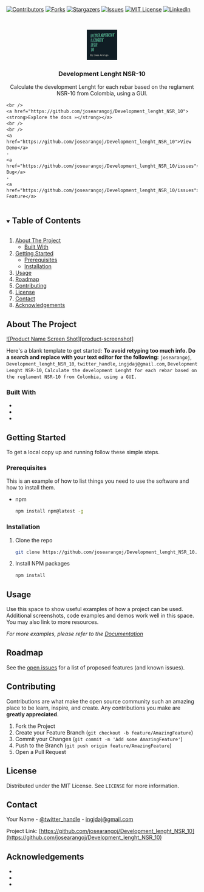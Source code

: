 <!--
*** Thanks for checking out the Best-README-Template. If you have a suggestion
*** that would make this better, please fork the repo and create a pull request
*** or simply open an issue with the tag "enhancement".
*** Thanks again! Now go create something AMAZING! :D
***
***
***
*** To avoid retyping too much info. Do a search and replace for the following:
*** josearangoj, Development_lenght_NSR_10, twitter_handle, ingjdaj@gmail.com, Development Lenght NSR-10, Calculate the development Lenght for each rebar based on the reglament NSR-10 from Colombia, using a GUI.

-->

<!-- PROJECT SHIELDS -->

<!--
*** I'm using markdown "reference style" links for readability.
*** Reference links are enclosed in brackets [ ] instead of parentheses ( ).
*** See the bottom of this document for the declaration of the reference variables
*** for contributors-url, forks-url, etc. This is an optional, concise syntax you may use.
*** https://www.markdownguide.org/basic-syntax/#reference-style-links
-->

[![Contributors][contributors-shield]][contributors-url]
[![Forks][forks-shield]][forks-url]
[![Stargazers][stars-shield]][stars-url]
[![Issues][issues-shield]][issues-url]
[![MIT License][license-shield]][license-url]
[![LinkedIn][linkedin-shield]][linkedin-url]

<!-- PROJECT LOGO -->

<br />
<p align="center">
  <a href="https://github.com/josearangoj/Development_lenght_NSR_10">
    <img src="images/logo.png" alt="Logo" width="80" height="80">
  </a>

<h3 align="center">Development Lenght NSR-10</h3>

<p align="center">
    Calculate the development Lenght for each rebar based on the reglament NSR-10 from Colombia, using a GUI.

    <br />
    <a href="https://github.com/josearangoj/Development_lenght_NSR_10"><strong>Explore the docs »</strong></a>
    <br />
    <br />
    <a href="https://github.com/josearangoj/Development_lenght_NSR_10">View Demo</a>
    ·
    <a href="https://github.com/josearangoj/Development_lenght_NSR_10/issues">Report Bug</a>
    ·
    <a href="https://github.com/josearangoj/Development_lenght_NSR_10/issues">Request Feature</a>
  </p>
</p>

<!-- TABLE OF CONTENTS -->

<details open="open">
  <summary><h2 style="display: inline-block">Table of Contents</h2></summary>
  <ol>
    <li>
      <a href="#about-the-project">About The Project</a>
      <ul>
        <li><a href="#built-with">Built With</a></li>
      </ul>
    </li>
    <li>
      <a href="#getting-started">Getting Started</a>
      <ul>
        <li><a href="#prerequisites">Prerequisites</a></li>
        <li><a href="#installation">Installation</a></li>
      </ul>
    </li>
    <li><a href="#usage">Usage</a></li>
    <li><a href="#roadmap">Roadmap</a></li>
    <li><a href="#contributing">Contributing</a></li>
    <li><a href="#license">License</a></li>
    <li><a href="#contact">Contact</a></li>
    <li><a href="#acknowledgements">Acknowledgements</a></li>
  </ol>
</details>

<!-- ABOUT THE PROJECT -->

## About The Project

[![Product Name Screen Shot][product-screenshot]](https://example.com)

Here's a blank template to get started:
**To avoid retyping too much info. Do a search and replace with your text editor for the following:**
`josearangoj`, `Development_lenght_NSR_10`, `twitter_handle`, `ingjdaj@gmail.com`, `Development Lenght NSR-10`, `Calculate the development Lenght for each rebar based on the reglament NSR-10 from Colombia, using a GUI.
`

### Built With

* []()
* []()
* []()

<!-- GETTING STARTED -->

## Getting Started

To get a local copy up and running follow these simple steps.

### Prerequisites

This is an example of how to list things you need to use the software and how to install them.

* npm
  
  ```sh
  npm install npm@latest -g
  ```

### Installation

1. Clone the repo
   
   ```sh
   git clone https://github.com/josearangoj/Development_lenght_NSR_10.git
   ```
2. Install NPM packages
   
   ```sh
   npm install
   ```

<!-- USAGE EXAMPLES -->

## Usage

Use this space to show useful examples of how a project can be used. Additional screenshots, code examples and demos work well in this space. You may also link to more resources.

_For more examples, please refer to the [Documentation](https://example.com)_

<!-- ROADMAP -->

## Roadmap

See the [open issues](https://github.com/josearangoj/Development_lenght_NSR_10/issues) for a list of proposed features (and known issues).

<!-- CONTRIBUTING -->

## Contributing

Contributions are what make the open source community such an amazing place to be learn, inspire, and create. Any contributions you make are **greatly appreciated**.

1. Fork the Project
2. Create your Feature Branch (`git checkout -b feature/AmazingFeature`)
3. Commit your Changes (`git commit -m 'Add some AmazingFeature'`)
4. Push to the Branch (`git push origin feature/AmazingFeature`)
5. Open a Pull Request

<!-- LICENSE -->

## License

Distributed under the MIT License. See `LICENSE` for more information.

<!-- CONTACT -->

## Contact

Your Name - [@twitter_handle](https://twitter.com/twitter_handle) - ingjdaj@gmail.com

Project Link: [https://github.com/josearangoj/Development_lenght_NSR_10](https://github.com/josearangoj/Development_lenght_NSR_10)

<!-- ACKNOWLEDGEMENTS -->

## Acknowledgements

* []()
* []()
* []()

<!-- MARKDOWN LINKS & IMAGES -->

<!-- https://www.markdownguide.org/basic-syntax/#reference-style-links -->

[contributors-shield]: https://img.shields.io/github/contributors/josearangoj/repo.svg?style=for-the-badge
[contributors-url]: https://github.com/josearangoj/repo/graphs/contributors
[forks-shield]: https://img.shields.io/github/forks/josearangoj/repo.svg?style=for-the-badge
[forks-url]: https://github.com/josearangoj/repo/network/members
[stars-shield]: https://img.shields.io/github/stars/josearangoj/repo.svg?style=for-the-badge
[stars-url]: https://github.com/josearangoj/repo/stargazers
[issues-shield]: https://img.shields.io/github/issues/josearangoj/repo.svg?style=for-the-badge
[issues-url]: https://github.com/josearangoj/repo/issues
[license-shield]: https://img.shields.io/github/license/josearangoj/repo.svg?style=for-the-badge
[license-url]: https://github.com/josearangoj/repo/blob/master/LICENSE.txt
[linkedin-shield]: https://img.shields.io/badge/-LinkedIn-black.svg?style=for-the-badge&logo=linkedin&colorB=555
[linkedin-url]: https://linkedin.com/in/josearangoj
